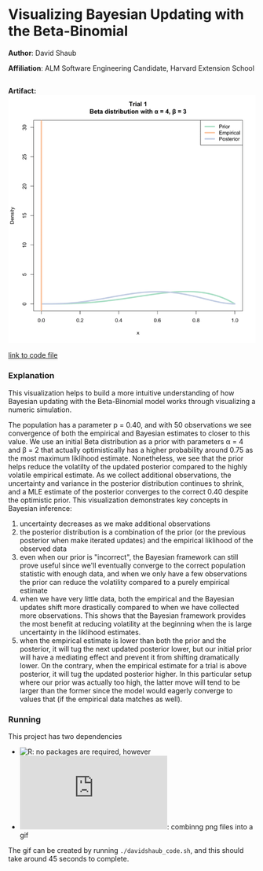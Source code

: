 # Visualizing Bayesian Updating with the Beta-Binomial

**Author**: David Shaub

**Affiliation**: ALM Software Engineering Candidate, Harvard Extension School
##

**Artifact:**
![(beta-binomial updating)](davidshaub_artifact.gif)

[link to code file](davidshaub_code.R)

### Explanation

This visualization helps to build a more intuitive understanding of how Bayesian updating with the Beta-Binomial model works through visualizing a numeric simulation.

The population has a parameter p = 0.40, and with 50 observations we see convergence of both the empirical and Bayesian estimates to closer to this value. We use an initial Beta distribution as a prior with parameters α = 4 and β = 2 that actually optimistically has a higher probability around 0.75 as the most maximum liklihood estimate. Nonetheless, we see that the prior helps reduce the volatilty of the updated posterior compared to the highly volatile empirical estimate. As we collect additional observations, the uncertainty and variance in the posterior distribution continues to shrink, and a MLE estimate of the posterior converges to the correct 0.40 despite the optimistic prior. This visualization demonstrates key concepts in Bayesian inference:

1. uncertainty decreases as we make additional observations
2. the posterior distribution is a combination of the prior (or the previous posterior when make iterated updates) and the empirical liklihood of the observed data
3. even when our prior is "incorrect", the Bayesian framework can still prove useful since we'll eventually converge to the correct population statistic with enough data, and when we only have a few observations the prior can reduce the volatility compared to a purely empirical estimate
4. when we have very little data, both the empirical and the Bayesian updates shift more drastically compared to when we have collected more observations. This shows that the Bayesian framework provides the most benefit at reducing volatility at the beginning when the is large uncertainty in the liklihood estimates.
5. when the empirical estimate is lower than both the prior and the posterior, it will tug the next updated posterior lower, but our initial prior will have a mediating effect and prevent it from shifting dramatically lower. On the contrary, when the empirical estimate for a trial is above posterior, it will tug the updated posterior higher. In this particular setup where our prior was actually too high, the latter move will tend to be larger than the former since the model would eagerly converge to values that (if the empirical data matches as well).


### Running

This project has two dependencies

* ![R](https://www.r-project.org/): no packages are required, however
* ![imagemagick](https://www.imagemagick.org/script/download.php): combinng png files into a gif

The gif can be created by running `./davidshaub_code.sh`, and this should take around 45 seconds to complete.
